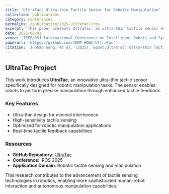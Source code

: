 ```yaml
---
title: "UltraTac: Ultra-thin Tactile Sensor for Robotic Manipulation"
collection: publications
category: conferences
permalink: /publication/2025-ultratac-iros
excerpt: 'This paper presents UltraTac, an ultra-thin tactile sensor designed for robotic manipulation applications.'
date: 2025-06-01
venue: 'IEEE/RSJ International Conference on Intelligent Robots and Systems (IROS 2025)'
paperurl: 'https://github.com/JUMP-HOWL/UltraTac'
citation: 'Junhao Gong, et al. (2025). &quot;UltraTac: Ultra-thin Tactile Sensor for Robotic Manipulation.&quot; <i>IROS 2025</i>.'
---
```


## UltraTac Project

This work introduces **UltraTac**, an innovative ultra-thin tactile sensor specifically designed for robotic manipulation tasks. The sensor enables robots to perform precise manipulation through enhanced tactile feedback.

### Key Features
- Ultra-thin design for minimal interference
- High-sensitivity tactile sensing
- Optimized for robotic manipulation applications
- Real-time tactile feedback capabilities

### Resources
- **GitHub Repository**: [UltraTac](https://github.com/JUMP-HOWL/UltraTac)
- **Conference**: IROS 2025
- **Application Domain**: Robotic tactile sensing and manipulation

This research contributes to the advancement of tactile sensing technologies in robotics, enabling more sophisticated human-robot interaction and autonomous manipulation capabilities.